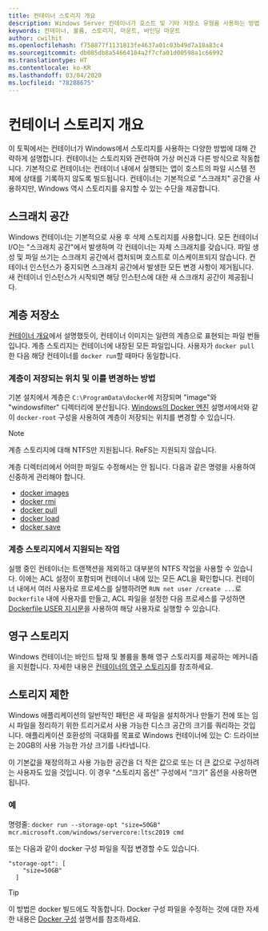 ```yaml
---
title: 컨테이너 스토리지 개요
description: Windows Server 컨테이너가 호스트 및 기타 저장소 유형을 사용하는 방법
keywords: 컨테이너, 볼륨, 스토리지, 마운트, 바인딩 마운트
author: cwilhit
ms.openlocfilehash: f758877f1131813fe4637a01c03b49d7a18a83c4
ms.sourcegitcommit: db085db8a54664184a2f7cfa01d00598a1c66992
ms.translationtype: HT
ms.contentlocale: ko-KR
ms.lasthandoff: 03/04/2020
ms.locfileid: "78288675"
---
```

# <a name="container-storage-overview"></a>컨테이너 스토리지 개요

<!-- Great diagram would be great! -->

이 토픽에서는 컨테이너가 Windows에서 스토리지를 사용하는 다양한 방법에 대해 간략하게 설명합니다. 컨테이너는 스토리지와 관련하여 가상 머신과 다른 방식으로 작동합니다. 기본적으로 컨테이너는 컨테이너 내에서 실행되는 앱이 호스트의 파일 시스템 전체에 상태를 기록하지 않도록 빌드됩니다. 컨테이너는 기본적으로 "스크래치" 공간을 사용하지만, Windows 역시 스토리지를 유지할 수 있는 수단을 제공합니다.

## <a name="scratch-space"></a>스크래치 공간

Windows 컨테이너는 기본적으로 사용 후 삭제 스토리지를 사용합니다. 모든 컨테이너 I/O는 "스크래치 공간"에서 발생하며 각 컨테이너는 자체 스크래치를 갖습니다. 파일 생성 및 파일 쓰기는 스크래치 공간에서 캡처되며 호스트로 이스케이프되지 않습니다. 컨테이너 인스턴스가 중지되면 스크래치 공간에서 발생한 모든 변경 사항이 제거됩니다. 새 컨테이너 인스턴스가 시작되면 해당 인스턴스에 대한 새 스크래치 공간이 제공됩니다.

## <a name="layer-storage"></a>계층 저장소

[컨테이너 개요](../about/index.md)에서 설명했듯이, 컨테이너 이미지는 일련의 계층으로 표현되는 파일 번들입니다. 계층 스토리지는 컨테이너에 내장된 모든 파일입니다. 사용자가 `docker pull`한 다음 해당 컨테이너를 `docker run`할 때마다 동일합니다.

### <a name="where-layers-are-stored-and-how-to-change-it"></a>계층이 저장되는 위치 및 이를 변경하는 방법

기본 설치에서 계층은 `C:\ProgramData\docker`에 저장되며 "image"와 "windowsfilter" 디렉터리에 분산됩니다. [Windows의 Docker 엔진](../manage-docker/configure-docker-daemon.md) 설명서에서와 같이 `docker-root` 구성을 사용하여 계층이 저장되는 위치를 변경할 수 있습니다.

> [!NOTE]
> 계층 스토리지에 대해 NTFS만 지원됩니다. ReFS는 지원되지 않습니다.

계층 디렉터리에서 어떠한 파일도 수정해서는 안 됩니다. 다음과 같은 명령을 사용하여 신중하게 관리해야 합니다.

- [docker images](https://docs.docker.com/engine/reference/commandline/images/)
- [docker rmi](https://docs.docker.com/engine/reference/commandline/rmi/)
- [docker pull](https://docs.docker.com/engine/reference/commandline/pull/)
- [docker load](https://docs.docker.com/engine/reference/commandline/load/)
- [docker save](https://docs.docker.com/engine/reference/commandline/save/)

### <a name="supported-operations-in-layer-storage"></a>계층 스토리지에서 지원되는 작업

실행 중인 컨테이너는 트랜잭션을 제외하고 대부분의 NTFS 작업을 사용할 수 있습니다. 이에는 ACL 설정이 포함되며 컨테이너 내에 있는 모든 ACL을 확인합니다. 컨테이너 내에서 여러 사용자로 프로세스를 실행하려면 `RUN net user /create ...`로 `Dockerfile` 내에 사용자를 만들고, ACL 파일을 설정한 다음 프로세스를 구성하면 [Dockerfile USER 지시문](https://docs.docker.com/engine/reference/builder/#user)을 사용하여 해당 사용자로 실행할 수 있습니다.

## <a name="persistent-storage"></a>영구 스토리지

Windows 컨테이너는 바인드 탑재 및 볼륨을 통해 영구 스토리지를 제공하는 메커니즘을 지원합니다. 자세한 내용은 [컨테이너의 영구 스토리지](./persistent-storage.md)를 참조하세요.

## <a name="storage-limits"></a>스토리지 제한

Windows 애플리케이션의 일반적인 패턴은 새 파일을 설치하거나 만들기 전에 또는 임시 파일을 정리하기 위한 트리거로서 사용 가능한 디스크 공간의 크기를 쿼리하는 것입니다.  애플리케이션 호환성의 극대화를 목표로 Windows 컨테이너에 있는 C: 드라이브는 20GB의 사용 가능한 가상 크기를 나타냅니다.

이 기본값을 재정의하고 사용 가능한 공간을 더 작은 값으로 또는 더 큰 값으로 구성하려는 사용자도 있을 것입니다. 이 경우 “스토리지 옵션” 구성에서 “크기” 옵션을 사용하면 됩니다.

### <a name="examples"></a>예

명령줄: `docker run --storage-opt "size=50GB" mcr.microsoft.com/windows/servercore:ltsc2019 cmd`

또는 다음과 같이 docker 구성 파일을 직접 변경할 수도 있습니다.

```Docker Configuration File
"storage-opt": [
    "size=50GB"
  ]
```

> [!TIP]
> 이 방법은 docker 빌드에도 작동합니다. Docker 구성 파일을 수정하는 것에 대한 자세한 내용은 [Docker 구성](https://docs.microsoft.com/virtualization/windowscontainers/manage-docker/configure-docker-daemon#configure-docker-with-configuration-file) 설명서를 참조하세요.
